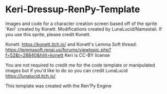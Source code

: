 # Keri-Dressup-RenPy-Template
Images and code for a character creation screen based off of the sprite 'Keri' created by Konett. Modifications created by LunaLucid/Namastaii. If you use this sprite, please credit Konett.

Konett: https://konett.itch.io/ and Konett's Lemma Soft thread: https://lemmasoft.renai.us/forums/viewtopic.php?f=52&t=28840&hilit=konett
Keri is CC-BY license

You are not required to credit me for the code template or manipulated images but if you'd like to do so you can credit LunaLucid https://lunalucid.itch.io/

This template was created with the Ren'Py Engine
